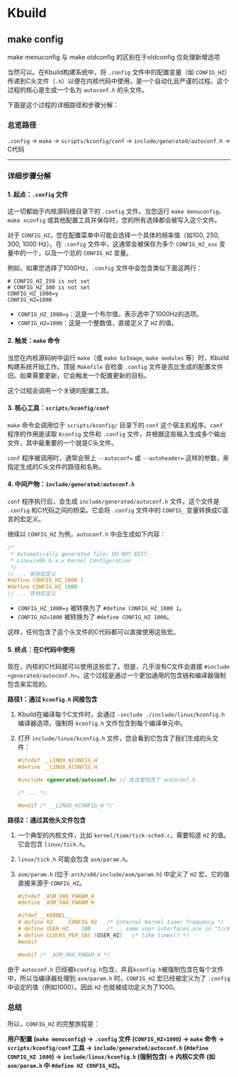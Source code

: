 # Kbuild

## make config
make menuconfig 与 make oldconfig 的区别在于oldconfig 仅处理新增选项


当然可以。在Kbuild构建系统中，将 `.config` 文件中的配置变量（如 `CONFIG_HZ`）传递到C头文件（`.h`）以便在内核代码中使用，是一个自动化且严谨的过程。这个过程的核心是生成一个名为 `autoconf.h` 的头文件。

下面是这个过程的详细路径和步骤分解：

### 总览路径

`.config` -\> `make` -\> `scripts/kconfig/conf` -\> `include/generated/autoconf.h` -\> C代码

-----

### 详细步骤分解

#### 1\. 起点：`.config` 文件

这一切都始于内核源码根目录下的 `.config` 文件。当您运行 `make menuconfig`、`make xconfig` 或其他配置工具并保存时，您的所有选择都会被写入这个文件。

对于 `CONFIG_HZ`，您在配置菜单中可能会选择一个具体的频率值（如100, 250, 300, 1000 Hz）。在 `.config` 文件中，这通常会被保存为多个 `CONFIG_HZ_xxx` 变量中的一个，以及一个总的 `CONFIG_HZ` 变量。

例如，如果您选择了1000Hz，`.config` 文件中会包含类似下面这两行：

```text
# CONFIG_HZ_250 is not set
# CONFIG_HZ_300 is not set
CONFIG_HZ_1000=y
CONFIG_HZ=1000
```

  * `CONFIG_HZ_1000=y`：这是一个布尔值，表示选中了1000Hz的选项。
  * `CONFIG_HZ=1000`：这是一个整数值，直接定义了 `HZ` 的值。

#### 2\. 触发：`make` 命令

当您在内核源码树中运行 `make`（或 `make bzImage`, `make modules` 等）时，Kbuild构建系统开始工作。顶层 `Makefile` 会检查 `.config` 文件是否比生成的配置文件旧。如果需要更新，它会触发一个配置更新的目标。

这个过程会调用一个关键的配置工具。

#### 3\. 核心工具：`scripts/kconfig/conf`

`make` 命令会调用位于 `scripts/kconfig/` 目录下的 `conf` 这个宿主机程序。`conf` 程序的作用是读取 `Kconfig` 文件和 `.config` 文件，并根据这些输入生成多个输出文件，其中最重要的一个就是C头文件。

`conf` 程序被调用时，通常会带上 `--autoconf=` 或 `--autoheader=` 这样的参数，来指定生成的C头文件的路径和名称。

#### 4\. 中间产物：`include/generated/autoconf.h`

`conf` 程序执行后，会生成 `include/generated/autoconf.h` 文件。这个文件是 `.config` 和C代码之间的桥梁。它会将 `.config` 文件中的 `CONFIG_` 变量转换成C语言的宏定义。

继续以 `CONFIG_HZ` 为例，`autoconf.h` 中会生成如下内容：

```c
/*
 * Automatically generated file; DO NOT EDIT.
 * Linux/x86 6.x.x Kernel Configuration
 */
// ... 其他宏定义
#define CONFIG_HZ_1000 1
#define CONFIG_HZ 1000
// ... 其他宏定义
```

  * `CONFIG_HZ_1000=y` 被转换为了 `#define CONFIG_HZ_1000 1`。
  * `CONFIG_HZ=1000` 被转换为了 `#define CONFIG_HZ 1000`。

这样，任何包含了这个头文件的C代码都可以直接使用这些宏。

#### 5\. 终点：在C代码中使用

现在，内核的C代码就可以使用这些宏了。但是，几乎没有C文件会直接 `#include <generated/autoconf.h>`。这个过程是通过一个更加通用的包含链和编译器强制包含来实现的。

**路径1：通过 `kconfig.h` 间接包含**

1.  Kbuild在编译每个C文件时，会通过 `-include ./include/linux/kconfig.h` 编译器选项，强制将 `kconfig.h` 文件包含到每个编译单元中。

2.  打开 `include/linux/kconfig.h` 文件，您会看到它包含了我们生成的头文件：

    ```c
    #ifndef __LINUX_KCONFIG_H
    #define __LINUX_KCONFIG_H

    #include <generated/autoconf.h> // 在这里包含了 autoconf.h

    /* ... */

    #endif /* __LINUX_KCONFIG_H */
    ```

**路径2：通过其他头文件包含**

1.  一个典型的内核文件，比如 `kernel/time/tick-sched.c`，需要知道 `HZ` 的值。它会包含 `linux/tick.h`。

2.  `linux/tick.h` 可能会包含 `asm/param.h`。

3.  `asm/param.h` (位于 `arch/x86/include/asm/param.h`) 中定义了 `HZ` 宏，它的值直接来源于 `CONFIG_HZ`。

    ```c
    #ifndef _ASM_X86_PARAM_H
    #define _ASM_X86_PARAM_H

    #ifdef __KERNEL__
    # define HZ		CONFIG_HZ	/* Internal kernel timer frequency */
    # define USER_HZ	100		/* .. some user interfaces are in "ticks" */
    # define CLOCKS_PER_SEC	(USER_HZ)	/* like times() */
    #endif

    #endif /* _ASM_X86_PARAM_H */
    ```

由于 `autoconf.h` 已经被`kconfig.h`包含，并且`kconfig.h`被强制包含在每个文件中，所以当编译器处理到 `asm/param.h` 时，`CONFIG_HZ` 宏已经被定义为了 `.config` 中设定的值（例如1000）。因此 `HZ` 也就被成功定义为了1000。

### 总结

所以，`CONFIG_HZ` 的完整旅程是：

**用户配置 (`make menuconfig`) -\> `.config` 文件 (`CONFIG_HZ=1000`) -\> `make` 命令 -\> `scripts/kconfig/conf` 工具 -\> `include/generated/autoconf.h` (`#define CONFIG_HZ 1000`) -\> `include/linux/kconfig.h` (强制包含) -\> 内核C文件 (如 `asm/param.h` 中 `#define HZ CONFIG_HZ`)。**
